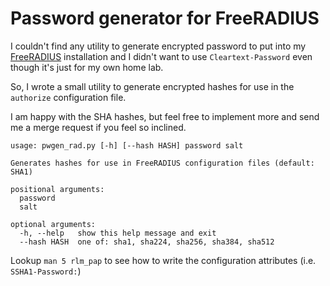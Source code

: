# Password generator for FreeRADIUS
I couldn't find any utility to generate encrypted password to put into my [FreeRADIUS](http://freeradius.org/) installation and I didn't want to use `Cleartext-Password` even though it's just for my own home lab.

So, I wrote a small utility to generate encrypted hashes for use in the `authorize` configuration file.

I am happy with the SHA hashes, but feel free to implement more and send me a merge request if you feel so inclined.

```
usage: pwgen_rad.py [-h] [--hash HASH] password salt

Generates hashes for use in FreeRADIUS configuration files (default: SHA1)

positional arguments:
  password
  salt

optional arguments:
  -h, --help   show this help message and exit
  --hash HASH  one of: sha1, sha224, sha256, sha384, sha512
```

Lookup `man 5 rlm_pap` to see how to write the configuration attributes (i.e. `SSHA1-Password:`)
